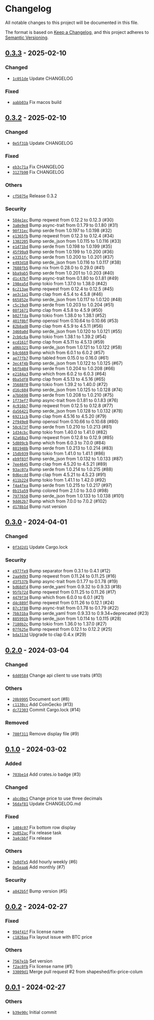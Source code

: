 # Changelog

All notable changes to this project will be documented in this file.

The format is based on [Keep a Changelog](https://keepachangelog.com/en/1.0.0/),
and this project adheres to [Semantic Versioning](https://semver.org/spec/v2.0.0.html).

## [0.3.3] - 2025-02-10

### Changed

- [`1c051de`](https://github.com/shapeshed/wenmoon/commit/1c051debb7f9acd9c6732bbf7e98d8a1e156588f) Update CHANGELOG

### Fixed

- [`aabb03a`](https://github.com/shapeshed/wenmoon/commit/aabb03af992dca1d16739fc53995119ef66dbd9b) Fix macos build

## [0.3.2] - 2025-02-10

### Changed

- [`0e5f31b`](https://github.com/shapeshed/wenmoon/commit/0e5f31bec6ff1021387cd032c1d439ec6e13268c) Update CHANGELOG

### Fixed

- [`eb3c71a`](https://github.com/shapeshed/wenmoon/commit/eb3c71ad4fba40bdb59b2672abb72dcd925ff04c) Fix CHANGELOG
- [`3127b90`](https://github.com/shapeshed/wenmoon/commit/3127b903f9b3e68919458a1bd55f1eeff9dc1d10) Fix CHANGELOG

### Others

- [`cf5075e`](https://github.com/shapeshed/wenmoon/commit/cf5075ee65cc8dbd2b1ab04c2a88390f1367e917) Release 0.3.2

### Security

- [`584e1ec`](https://github.com/shapeshed/wenmoon/commit/584e1ec6a1a361c042b27931215ddaee1cbc851b) Bump reqwest from 0.12.2 to 0.12.3 (#30)
- [`3a8e9e8`](https://github.com/shapeshed/wenmoon/commit/3a8e9e89ec8edaf6050ca7331c32e348d0124934) Bump async-trait from 0.1.79 to 0.1.80 (#31)
- [`90f31ec`](https://github.com/shapeshed/wenmoon/commit/90f31ec2dd0f63f36a776bccd17949ac6cbce6ad) Bump serde from 1.0.197 to 1.0.198 (#32)
- [`e1365fb`](https://github.com/shapeshed/wenmoon/commit/e1365fb11d9c7cf43464ca53b7d50e0774359efe) Bump reqwest from 0.12.3 to 0.12.4 (#34)
- [`1302205`](https://github.com/shapeshed/wenmoon/commit/13022051d03eec85c48c38295c29aa204f2ab90c) Bump serde_json from 1.0.115 to 1.0.116 (#33)
- [`e1d71bd`](https://github.com/shapeshed/wenmoon/commit/e1d71bdbaea632fd637bdc8e8a7b00716934d375) Bump serde from 1.0.198 to 1.0.199 (#35)
- [`45f99a9`](https://github.com/shapeshed/wenmoon/commit/45f99a99756b17e544731fdc55ae2b4b4266f1b0) Bump serde from 1.0.199 to 1.0.200 (#36)
- [`e3351fc`](https://github.com/shapeshed/wenmoon/commit/e3351fcb306f1d6f0f1b8b9d29ca1fde20551e77) Bump serde from 1.0.200 to 1.0.201 (#37)
- [`e493d18`](https://github.com/shapeshed/wenmoon/commit/e493d18f00a9e61a21119a22bab3394afdc4d364) Bump serde_json from 1.0.116 to 1.0.117 (#38)
- [`7608fb5`](https://github.com/shapeshed/wenmoon/commit/7608fb581f0d16811072413a092da540ecabbdca) Bump nix from 0.28.0 to 0.29.0 (#41)
- [`bba9ab5`](https://github.com/shapeshed/wenmoon/commit/bba9ab5d920731c5336ac01921e5a5313bf62a49) Bump serde from 1.0.201 to 1.0.203 (#40)
- [`d1c47bf`](https://github.com/shapeshed/wenmoon/commit/d1c47bf605c25d7befff79792afe0a70c98b326c) Bump async-trait from 0.1.80 to 0.1.81 (#49)
- [`198ea5d`](https://github.com/shapeshed/wenmoon/commit/198ea5d86ef2214b57150e95ec66e9c6dec267b9) Bump tokio from 1.37.0 to 1.38.0 (#42)
- [`6c213ae`](https://github.com/shapeshed/wenmoon/commit/6c213ae641aaf1098f1e6da2f57b8c8d44cf1a27) Bump reqwest from 0.12.4 to 0.12.5 (#45)
- [`ae3c1a1`](https://github.com/shapeshed/wenmoon/commit/ae3c1a1b0c44b5b212e39e0a8b9f71d08ae73f0a) Bump clap from 4.5.4 to 4.5.8 (#46)
- [`665852e`](https://github.com/shapeshed/wenmoon/commit/665852e3a8ebba69dacb289ff1e466e9e7f86b40) Bump serde_json from 1.0.117 to 1.0.120 (#48)
- [`c5c19a9`](https://github.com/shapeshed/wenmoon/commit/c5c19a9b4f2c80862a9507624bd8eb4aa9145268) Bump serde from 1.0.203 to 1.0.204 (#51)
- [`08f1671`](https://github.com/shapeshed/wenmoon/commit/08f1671cf8ecbaf380502caaf8539cea2a6a2355) Bump clap from 4.5.8 to 4.5.9 (#50)
- [`b02ffda`](https://github.com/shapeshed/wenmoon/commit/b02ffda0f2ed040fbeecfea8069e12e070d72291) Bump tokio from 1.38.0 to 1.38.1 (#52)
- [`401f0bf`](https://github.com/shapeshed/wenmoon/commit/401f0bffbab24333ea9ea068027c928ea694c9c3) Bump openssl from 0.10.64 to 0.10.66 (#53)
- [`82b8ad0`](https://github.com/shapeshed/wenmoon/commit/82b8ad0327b9d0cd0d1ab5bd25572cc1d31b6a70) Bump clap from 4.5.9 to 4.5.11 (#56)
- [`3460a0d`](https://github.com/shapeshed/wenmoon/commit/3460a0dc76550465641a8a09f99f5a4bcb6e7af4) Bump serde_json from 1.0.120 to 1.0.121 (#55)
- [`2cb6c6a`](https://github.com/shapeshed/wenmoon/commit/2cb6c6a7c321a63ca16d57572caa6310c8b68b36) Bump tokio from 1.38.1 to 1.39.2 (#54)
- [`ecd161f`](https://github.com/shapeshed/wenmoon/commit/ecd161f2e9053105efbe9bd5f3f5ae6613b2946e) Bump clap from 4.5.11 to 4.5.13 (#59)
- [`a86b321`](https://github.com/shapeshed/wenmoon/commit/a86b321621e1cb07ab6df13438922526bd96b6a0) Bump serde_json from 1.0.121 to 1.0.122 (#58)
- [`b4c6669`](https://github.com/shapeshed/wenmoon/commit/b4c6669d31e81ac12d0ac1146cf34b378c43ec3f) Bump which from 6.0.1 to 6.0.2 (#57)
- [`ae77fb7`](https://github.com/shapeshed/wenmoon/commit/ae77fb7f188b88db7e6d08cb1a40c9641aa899e5) Bump tabled from 0.15.0 to 0.16.0 (#61)
- [`3ec4f4b`](https://github.com/shapeshed/wenmoon/commit/3ec4f4bf4f447eedb98ab7a035b5c8a305f7cdef) Bump serde_json from 1.0.122 to 1.0.125 (#67)
- [`b6fb404`](https://github.com/shapeshed/wenmoon/commit/b6fb404ef7e486ee282494d77f17e595b492dc19) Bump serde from 1.0.204 to 1.0.208 (#66)
- [`e2184a3`](https://github.com/shapeshed/wenmoon/commit/e2184a3d47c07742425c255b955e3032c0d6c379) Bump which from 6.0.2 to 6.0.3 (#64)
- [`0ba5df8`](https://github.com/shapeshed/wenmoon/commit/0ba5df8d2621f5398c26500abd4fd0024f00a64d) Bump clap from 4.5.13 to 4.5.16 (#65)
- [`35688f0`](https://github.com/shapeshed/wenmoon/commit/35688f0ded2f1545336360aee5e71f9b8afb02bf) Bump tokio from 1.39.2 to 1.40.0 (#72)
- [`d16c604`](https://github.com/shapeshed/wenmoon/commit/d16c6042560905a62ee25b11ff3514a85ca0a1bb) Bump serde_json from 1.0.125 to 1.0.128 (#74)
- [`a7bb698`](https://github.com/shapeshed/wenmoon/commit/a7bb698c6a89c2d9f916627f7b7eb8b100429e2c) Bump serde from 1.0.208 to 1.0.210 (#75)
- [`1f73ef7`](https://github.com/shapeshed/wenmoon/commit/1f73ef76f9e353c8e49602b14266a177bd135134) Bump async-trait from 0.1.81 to 0.1.83 (#76)
- [`4c916b7`](https://github.com/shapeshed/wenmoon/commit/4c916b73a5fa05eadf345d1a1d7c3f2d73e85d12) Bump reqwest from 0.12.5 to 0.12.8 (#77)
- [`da56421`](https://github.com/shapeshed/wenmoon/commit/da564212455f2f9ef095a80726400e164fbecbe2) Bump serde_json from 1.0.128 to 1.0.132 (#78)
- [`69211cb`](https://github.com/shapeshed/wenmoon/commit/69211cbe28278421bd2e7afdd8206801eec9e2af) Bump clap from 4.5.16 to 4.5.20 (#79)
- [`2f949e0`](https://github.com/shapeshed/wenmoon/commit/2f949e068c9bd4a6815ddadec6709d40c741222f) Bump openssl from 0.10.66 to 0.10.68 (#80)
- [`50c673f`](https://github.com/shapeshed/wenmoon/commit/50c673f6a00226e39853383275194e40ecaa962f) Bump serde from 1.0.210 to 1.0.213 (#81)
- [`1d34cbc`](https://github.com/shapeshed/wenmoon/commit/1d34cbcabf9f9760a7b4444be736783b109395a4) Bump tokio from 1.40.0 to 1.41.0 (#82)
- [`42a68a3`](https://github.com/shapeshed/wenmoon/commit/42a68a3566252e9761a6b89be0f29e287ac29c90) Bump reqwest from 0.12.8 to 0.12.9 (#85)
- [`5d809cb`](https://github.com/shapeshed/wenmoon/commit/5d809cb73d71286e7b9adb1f4256d51a447fb5ff) Bump which from 6.0.3 to 7.0.0 (#84)
- [`881948b`](https://github.com/shapeshed/wenmoon/commit/881948b5556ef6258fc4c4ea3236941fdfe1b4ba) Bump serde from 1.0.213 to 1.0.214 (#83)
- [`15db939`](https://github.com/shapeshed/wenmoon/commit/15db9398f79bdcacdb8eac1b5f2a359de1165193) Bump tokio from 1.41.0 to 1.41.1 (#86)
- [`eb9f03f`](https://github.com/shapeshed/wenmoon/commit/eb9f03fc65187c0a445c35c9c6ba2fe21276a0a5) Bump serde_json from 1.0.132 to 1.0.133 (#87)
- [`7ee4645`](https://github.com/shapeshed/wenmoon/commit/7ee4645eb5d5e70a77e159ee43bb5c1b3b3e3be9) Bump clap from 4.5.20 to 4.5.21 (#89)
- [`93ac07a`](https://github.com/shapeshed/wenmoon/commit/93ac07a76eb5da8ded3c58e0dddac855f9c1241d) Bump serde from 1.0.214 to 1.0.215 (#88)
- [`0d6ecdd`](https://github.com/shapeshed/wenmoon/commit/0d6ecdda5d68cef251ca8361c6dd57f80e964ac2) Bump clap from 4.5.21 to 4.5.23 (#91)
- [`411b224`](https://github.com/shapeshed/wenmoon/commit/411b224d3a6b094cee526c9a41b762d947e8211c) Bump tokio from 1.41.1 to 1.42.0 (#92)
- [`f4a4fea`](https://github.com/shapeshed/wenmoon/commit/f4a4fea3c6b1440e8d60d2ee8720cff3291bc61f) Bump serde from 1.0.215 to 1.0.217 (#97)
- [`0b15a59`](https://github.com/shapeshed/wenmoon/commit/0b15a59e9a1db1298577e835261d7e9b0317d6ba) Bump colored from 2.1.0 to 3.0.0 (#98)
- [`7977650`](https://github.com/shapeshed/wenmoon/commit/7977650163fcd11b69b3c2872e23beaff951f297) Bump serde_json from 1.0.133 to 1.0.138 (#101)
- [`9dd62b7`](https://github.com/shapeshed/wenmoon/commit/9dd62b70daaaecd4bedcd8e307b910c6ecceeb38) Bump which from 7.0.0 to 7.0.2 (#102)
- [`d178b1d`](https://github.com/shapeshed/wenmoon/commit/d178b1db0f5e30bc5afffd517fce160ab5fb1bfd) Bump rust version

## [0.3.0] - 2024-04-01

### Changed

- [`0f3d2d1`](https://github.com/shapeshed/wenmoon/commit/0f3d2d1e736184f45b15920b30815c43ab68b403) Update Cargo.lock

### Security

- [`e977fe9`](https://github.com/shapeshed/wenmoon/commit/e977fe98ed4ae3883e1bb4bd398407131939fa04) Bump separator from 0.3.1 to 0.4.1 (#12)
- [`2aa9d93`](https://github.com/shapeshed/wenmoon/commit/2aa9d933f7697059bf8c7fee4f33e65346891d89) Bump reqwest from 0.11.24 to 0.11.25 (#16)
- [`d3f537b`](https://github.com/shapeshed/wenmoon/commit/d3f537be78d257f595f31927aaa8d5c235f47929) Bump async-trait from 0.1.77 to 0.1.78 (#19)
- [`bd68df4`](https://github.com/shapeshed/wenmoon/commit/bd68df4df1376dc52b2911806b7ac8f446a92755) Bump serde_yaml from 0.9.32 to 0.9.33 (#18)
- [`95fb72d`](https://github.com/shapeshed/wenmoon/commit/95fb72d8985ccde53a4f1d6d6e2151b0821e03ef) Bump reqwest from 0.11.25 to 0.11.26 (#17)
- [`4479f34`](https://github.com/shapeshed/wenmoon/commit/4479f34d5fcc49e00d88692af8baf99fe7eecf5a) Bump which from 6.0.0 to 6.0.1 (#21)
- [`d4c889f`](https://github.com/shapeshed/wenmoon/commit/d4c889f83f08eb950810bfc36a6461d3b15c6518) Bump reqwest from 0.11.26 to 0.12.1 (#24)
- [`87c3f80`](https://github.com/shapeshed/wenmoon/commit/87c3f801e9c1ecad78dd7c6622838f2e0e041cf8) Bump async-trait from 0.1.78 to 0.1.79 (#22)
- [`7bb31ba`](https://github.com/shapeshed/wenmoon/commit/7bb31ba2d696825b77223d690c7f96efb111a228) Bump serde_yaml from 0.9.33 to 0.9.34+deprecated (#23)
- [`885991b`](https://github.com/shapeshed/wenmoon/commit/885991b5d80103bc4031fbefc443b64201267958) Bump serde_json from 1.0.114 to 1.0.115 (#28)
- [`7180b2c`](https://github.com/shapeshed/wenmoon/commit/7180b2c12efc204b1a41de386de6dc6c1fdeca75) Bump tokio from 1.36.0 to 1.37.0 (#27)
- [`07f625e`](https://github.com/shapeshed/wenmoon/commit/07f625e269fba3d094fc4aad7d648985751e5155) Bump reqwest from 0.12.1 to 0.12.2 (#25)
- [`bda313d`](https://github.com/shapeshed/wenmoon/commit/bda313d38325cd180752c685326e9f15e4d59631) Upgrade to clap 0.4.x (#29)

## [0.2.0] - 2024-03-04

### Changed

- [`6dd0584`](https://github.com/shapeshed/wenmoon/commit/6dd05843c9ada3a8fe60942bf7372418ac45eff2) Change api client to use traits (#10)

### Others

- [`20b9995`](https://github.com/shapeshed/wenmoon/commit/20b99957114484dadfbd2241b6beeb4042506ed8) Document sort (#8)
- [`c1130cc`](https://github.com/shapeshed/wenmoon/commit/c1130ccb278457d49da7f45822e634970f8c6db0) Add CoinGecko (#13)
- [`dc72303`](https://github.com/shapeshed/wenmoon/commit/dc72303b601c47a760c9ccfe51faa347c6d6968b) Commit Cargo.lock (#14)

### Removed

- [`780f311`](https://github.com/shapeshed/wenmoon/commit/780f31151c5736a37887cc002fceae366f26a3f9) Remove display file (#9)

## [0.1.0] - 2024-03-02

### Added

- [`703be14`](https://github.com/shapeshed/wenmoon/commit/703be14c3387ee598648f477ba6777ca9c0560b0) Add crates.io badge (#3)

### Changed

- [`abcd0e1`](https://github.com/shapeshed/wenmoon/commit/abcd0e1a00f33032cf52865cef4d60643a294c0c) Change price to use three decimals
- [`56daf81`](https://github.com/shapeshed/wenmoon/commit/56daf81bf66ecdec5a90ab6d402897604efbc949) Update CHANGELOG.md

### Fixed

- [`1404c07`](https://github.com/shapeshed/wenmoon/commit/1404c077d7939baaf261f4dde8b8954df90d2251) Fix bottom row display
- [`2e852ac`](https://github.com/shapeshed/wenmoon/commit/2e852acf44be07cd44e66fd454ba1fb2976e2768) Fix release task
- [`3a4cbbf`](https://github.com/shapeshed/wenmoon/commit/3a4cbbf8e4b8eeca516f52f41506546b4e36f754) Fix release

### Others

- [`7e0dfe5`](https://github.com/shapeshed/wenmoon/commit/7e0dfe51b9e79f85e673c8d9a7c0f651950c519e) Add hourly weekly (#6)
- [`0e5eaa6`](https://github.com/shapeshed/wenmoon/commit/0e5eaa6bb579f6909b82ea4d669d45f3c27d362d) Add monthly (#7)

### Security

- [`a842b5f`](https://github.com/shapeshed/wenmoon/commit/a842b5f05eb68d549ebd74bb56936699492746cd) Bump version (#5)

## [0.0.2] - 2024-02-27

### Fixed

- [`994f41f`](https://github.com/shapeshed/wenmoon/commit/994f41f997f5a5c10dabcd80e41bfb7dfdf5fc9d) Fix license name
- [`c1826aa`](https://github.com/shapeshed/wenmoon/commit/c1826aa0cb56a7ae4150e4b50c783ac7c608f841) Fix layout issue with BTC price

### Others

- [`7567e1b`](https://github.com/shapeshed/wenmoon/commit/7567e1b2f3db300038268504a91c4537be50d6d0) Set version
- [`f2ac0fb`](https://github.com/shapeshed/wenmoon/commit/f2ac0fb54d990fce3484281d94bedbc3cfd72c4e) Fix license name (#1)
- [`33009d1`](https://github.com/shapeshed/wenmoon/commit/33009d140baf5ddd4389b666b07b3105da25e9dd) Merge pull request #2 from shapeshed/fix-price-colum

## [0.0.1] - 2024-02-27

### Others

- [`b39e90c`](https://github.com/shapeshed/wenmoon/commit/b39e90cf5162e6925bfb1e823bbbb5d03941b703) Initial commit

[0.3.3]: https://github.com/shapeshed/wenmoon/compare/0.3.2..0.3.3
[0.3.2]: https://github.com/shapeshed/wenmoon/compare/0.3.0..0.3.2
[0.3.0]: https://github.com/shapeshed/wenmoon/compare/0.2.0..0.3.0
[0.2.0]: https://github.com/shapeshed/wenmoon/compare/0.1.0..0.2.0
[0.1.0]: https://github.com/shapeshed/wenmoon/compare/0.0.2..0.1.0
[0.0.2]: https://github.com/shapeshed/wenmoon/compare/0.0.1..0.0.2
[0.0.1]: https://github.com/shapeshed/wenmoon/releases/tag/0.0.1

